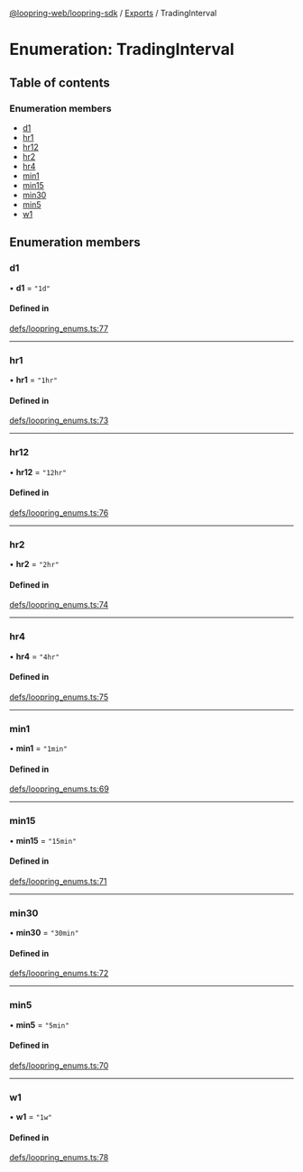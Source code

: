 [@loopring-web/loopring-sdk](../README.md) / [Exports](../modules.md) / TradingInterval

# Enumeration: TradingInterval

## Table of contents

### Enumeration members

- [d1](TradingInterval.md#d1)
- [hr1](TradingInterval.md#hr1)
- [hr12](TradingInterval.md#hr12)
- [hr2](TradingInterval.md#hr2)
- [hr4](TradingInterval.md#hr4)
- [min1](TradingInterval.md#min1)
- [min15](TradingInterval.md#min15)
- [min30](TradingInterval.md#min30)
- [min5](TradingInterval.md#min5)
- [w1](TradingInterval.md#w1)

## Enumeration members

### d1

• **d1** = `"1d"`

#### Defined in

[defs/loopring_enums.ts:77](https://github.com/Loopring/loopring_sdk/blob/532648f/src/defs/loopring_enums.ts#L77)

___

### hr1

• **hr1** = `"1hr"`

#### Defined in

[defs/loopring_enums.ts:73](https://github.com/Loopring/loopring_sdk/blob/532648f/src/defs/loopring_enums.ts#L73)

___

### hr12

• **hr12** = `"12hr"`

#### Defined in

[defs/loopring_enums.ts:76](https://github.com/Loopring/loopring_sdk/blob/532648f/src/defs/loopring_enums.ts#L76)

___

### hr2

• **hr2** = `"2hr"`

#### Defined in

[defs/loopring_enums.ts:74](https://github.com/Loopring/loopring_sdk/blob/532648f/src/defs/loopring_enums.ts#L74)

___

### hr4

• **hr4** = `"4hr"`

#### Defined in

[defs/loopring_enums.ts:75](https://github.com/Loopring/loopring_sdk/blob/532648f/src/defs/loopring_enums.ts#L75)

___

### min1

• **min1** = `"1min"`

#### Defined in

[defs/loopring_enums.ts:69](https://github.com/Loopring/loopring_sdk/blob/532648f/src/defs/loopring_enums.ts#L69)

___

### min15

• **min15** = `"15min"`

#### Defined in

[defs/loopring_enums.ts:71](https://github.com/Loopring/loopring_sdk/blob/532648f/src/defs/loopring_enums.ts#L71)

___

### min30

• **min30** = `"30min"`

#### Defined in

[defs/loopring_enums.ts:72](https://github.com/Loopring/loopring_sdk/blob/532648f/src/defs/loopring_enums.ts#L72)

___

### min5

• **min5** = `"5min"`

#### Defined in

[defs/loopring_enums.ts:70](https://github.com/Loopring/loopring_sdk/blob/532648f/src/defs/loopring_enums.ts#L70)

___

### w1

• **w1** = `"1w"`

#### Defined in

[defs/loopring_enums.ts:78](https://github.com/Loopring/loopring_sdk/blob/532648f/src/defs/loopring_enums.ts#L78)
